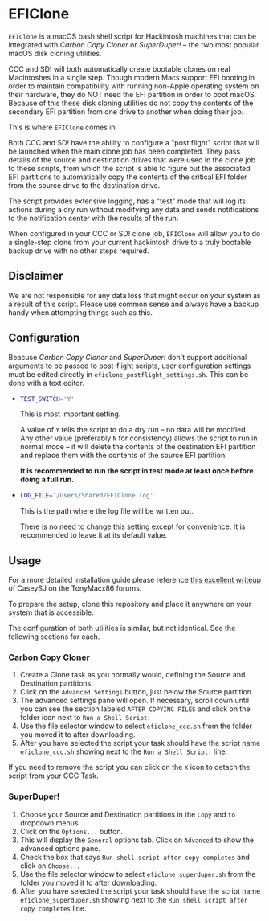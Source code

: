 # EFIClone

`EFIClone` is a macOS bash shell script for Hackintosh machines that can be integrated with _Carbon Copy Cloner_ or _SuperDuper!_ – the two most popular macOS disk cloning utilities.

CCC and SD! will both automatically create bootable clones on real Macintoshes in a single step. Though modern Macs support EFI booting in order to maintain compatibility with running non-Apple operating system on their hardware, they do NOT need the EFI partition in order to boot macOS. Because of this these disk cloning utilities do not copy the contents of the secondary EFI partition from one drive to another when doing their job.

This is where `EFIClone` comes in.

Both CCC and SD! have the ability to configure a "post flight" script that will be launched when the main clone job has been completed. They pass details of the source and destination drives that were used in the clone job to these scripts, from which the script is able to figure out the associated EFI partitions to automatically copy the contents of the critical EFI folder from the source drive to the destination drive.

The script provides extensive logging, has a "test" mode that will log its actions during a dry run without modifying any data and sends notifications to the notification center with the results of the run.

When configured in your CCC or SD! clone job, `EFIClone` will allow you to do a single-step clone from your current hackintosh drive to a truly bootable backup drive with no other steps required.

## Disclaimer

We are not responsible for any data loss that might occur on your system as a result of this script. Please use common sense and always have a backup handy when attempting things such as this.

## Configuration

Beacuse _Carbon Copy Cloner_ and _SuperDuper!_ don't support additional arguments to be passed to post-flight scripts, user configuration settings must be edited directly in `eficlone_postflight_settings.sh`. This can be done with a text editor.

- ```bash
  TEST_SWITCH='Y'
  ```

  This is most important setting.

  A value of `Y` tells the script to do a dry run – no data will be modified.
  Any other value (preferably `N` for consistency) allows the script to run in normal mode – it will delete the contents of the destination EFI partition and replace them with the contents of the source EFI partition.

  **It is recommended to run the script in test mode at least once before doing a full run.**

- ```bash
  LOG_FILE='/Users/Shared/EFIClone.log'
  ```

  This is the path where the log file will be written out.

  There is no need to change this setting except for convenience. It is recommended to leave it at its default  value.

## Usage

For a more detailed installation guide please reference [this excellent writeup](https://www.tonymacx86.com/threads/success-gigabyte-designare-z390-thunderbolt-3-i7-9700k-amd-rx-580.267551/#Bootable%20Backup) of CaseySJ on the TonyMacx86 forums.

To prepare the setup, clone this repository and place it anywhere on your system that is accessible.

The configuration of both utilities is similar, but not identical. See the following sections for each.

### Carbon Copy Cloner

1. Create a Clone task as you normally would, defining the Source and Destination partitions.
2. Click on the `Advanced Settings` button, just below the Source partition.
3. The advanced settings pane will open. If necessary, scroll down until you can see the section labeled `AFTER COPYING FILES` and click on the folder icon next to `Run a Shell Script:`
4. Use the file selector window to select `eficlone_ccc.sh` from the folder you moved it to after downloading.
5. After you have selected the script your task should have the script name `eficlone_ccc.sh` showing next to the `Run a Shell Script:` line.

If you need to remove the script you can click on the `X` icon to detach the script from your CCC Task.

### SuperDuper!

1. Choose your Source and Destination partitions in the `Copy` and `to` dropdown menus.
2. Click on the `Options...` button.
3. This will display the `General` options tab. Click on `Advanced` to show the advanced options pane.
4. Check the box that says `Run shell script after copy completes` and click on `Choose...`
5. Use the file selector window to select `eficlone_superduper.sh` from the folder you moved it to after downloading.
67. After you have selected the script your task should have the script name `eficlone_superduper.sh` showing next to the `Run shell script after copy completes` line.
